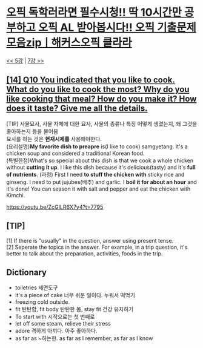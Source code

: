 # [오픽 독학러라면 필수시청!! 딱 10시간만 공부하고 오픽 AL 받아봅시다!! 오픽 기출문제 모음zipㅣ해커스오픽 클라라](https://www.youtube.com/watch?v=ZcGILR6X7y4)

[<< 5강](https://github.com/nacl1119/nacl1119.github.io/blob/main/1.%20Personal/6.%20OPIc/01.%20Hackers_10H/Lecture05.md) | [7강 >>](https://github.com/nacl1119/nacl1119.github.io/blob/main/1.%20Personal/6.%20OPIc/01.%20Hackers_10H/Lecture06.md)

## [**[14] Q10 You indicated that you like to cook. What do you like to cook the most? Why do you like cooking that meal? How do you make it? How does it taste? Give me all the details.**](https://youtu.be/ZcGILR6X7y4?t=7349)

[TIP] 사물묘사, 사물 자체에 대한 묘사, 사물의 종류나 특징 어떻게 생겼는지, 왜 그것을 좋아하는지 등을 물어봄  
묘사를 하는 것은 **현재시제를** 사용해야한다.  
(요리설명)**My favorite dish to preapre** is(I like to cook) samgyetang. It's a chicken soup and considered a traditional Korean food.  
(특별한점)What's so special about this dish is that we cook a whole chicken without **cutting it up**. I like this dish because it's delicious(tasty) and it's **full of nutrients**.
(과정) First I need **to stuff the chicken with** sticky rice and ginseng. I need to put jujubes(배추) and garlic. I **boil it for about an hour** and it's done! You can season it with salt and pepper and eat the chicken with Kimchi.



https://youtu.be/ZcGILR6X7y4?t=7795


## [TIP]
[1] If there is "usually" in the question, answer using present tense.  
[2] Seperate the topics in the answer. For example, in a trip question, it's better to talk about the preparation, activities, foods in the trip.

## Dictionary
 * toiletries 세면도구
 * it's a piece of cake 너무 쉬운 일이다. 누워서 떡먹기
 * freezing cold outside.
 * fit 탄탄함, fit body 탄탄한 몸, stay fit 건강 유지하기
 * To start with 시작으로는 첫 번째로
 * let off some steam, relieve their stress
 * adore 격하게 아끼다. 아주 좋아하다.
 * as far as ~하는한. as far as I remember, as far as I know